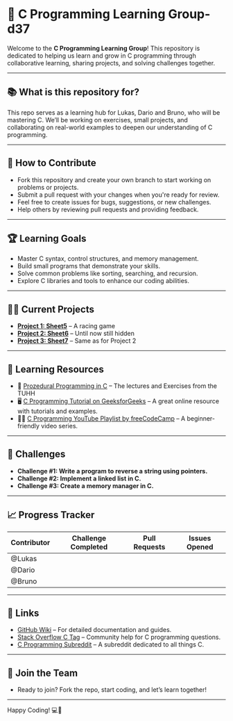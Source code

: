 # 🚀 **C Programming Learning Group**-d37

Welcome to the **C Programming Learning Group**! This repository is dedicated to helping us learn and grow in C programming through collaborative learning, sharing projects, and solving challenges together.

---

## 📚 **What is this repository for?**
This repo serves as a learning hub for Lukas, Dario and Bruno, who will be mastering C. We’ll be working on exercises, small projects, and collaborating on real-world examples to deepen our understanding of C programming.

---

## 🌱 **How to Contribute**
- Fork this repository and create your own branch to start working on problems or projects.
- Submit a pull request with your changes when you're ready for review.
- Feel free to create issues for bugs, suggestions, or new challenges.
- Help others by reviewing pull requests and providing feedback.

---

## 🏆 **Learning Goals**
- Master C syntax, control structures, and memory management.
- Build small programs that demonstrate your skills.
- Solve common problems like sorting, searching, and recursion.
- Explore C libraries and tools to enhance our coding abilities.

---

## 🧑‍💻 **Current Projects**
- **[Project 1: Sheet5](#)** – A racing game
- **[Project 2: Sheet6](#)** – Until now still hidden
- **[Project 3: Sheet7](#)** – Same as for Project 2

---

## 🔧 **Learning Resources**
- 📖 [Prozedural Programming in C](https://e-learning.tuhh.de/studip/dispatch.php/course/overview?cid=e2f91d58dd3eccad4364c7a1d9306cb8) – The lectures and Exercises from the TUHH
- 🖥️ [C Programming Tutorial on GeeksforGeeks](https://www.geeksforgeeks.org/c-programming-language/) – A great online resource with tutorials and examples.
- 🧑‍💻 [C Programming YouTube Playlist by freeCodeCamp](https://www.youtube.com/playlist?list=PLWKjhJtqVAbmFeQ7iaWqj7XfYmnm8tIDk) – A beginner-friendly video series.

---

## 🎯 **Challenges**
- **Challenge #1: Write a program to reverse a string using pointers.**
- **Challenge #2: Implement a linked list in C.**
- **Challenge #3: Create a memory manager in C.**

---

## 📈 **Progress Tracker**
| Contributor | Challenge Completed | Pull Requests | Issues Opened |
| ----------- | ------------------- | ------------- | ------------- |
| @Lukas      |                     |               |               |
| @Dario      |                     |               |               |
| @Bruno      |                     |               |               |

---

## 🔗 **Links**
- [GitHub Wiki](#) – For detailed documentation and guides.
- [Stack Overflow C Tag](https://stackoverflow.com/questions/tagged/c) – Community help for C programming questions.
- [C Programming Subreddit](https://www.reddit.com/r/C_Programming/) – A subreddit dedicated to all things C.

---

## 🤝 **Join the Team**
- Ready to join? Fork the repo, start coding, and let’s learn together!

---

Happy Coding! 💻🎉

